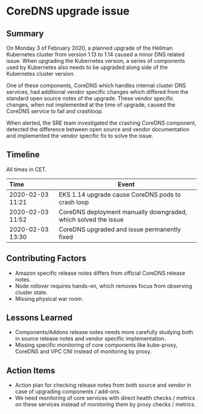 # CoreDNS upgrade issue

## Summary

On Monday 3 of February 2020, a planned upgrade of the Hellman Kubernetes cluster from version 1.13 to 1.14 caused a minor DNS related issue.
When upgrading the Kubernetes version, a series of components used by Kubernetes also needs to be upgraded along side of the Kubernetes cluster version.

One of these components, CoreDNS which handles internal cluster DNS services, had additional vendor specific changes which differed from the standard open source notes of the upgrade.
These vendor specific changes, when not implemented at the time of upgrade, caused the CoreDNS service to fail and crashloop.

When alerted, the SRE team investigated the crashing CoreDNS component, detected the difference between open source and vendor documentation and implemented the vendor specific fix to solve the issue.

## Timeline

All times in CET.

| Time             | Event                                                          |
| :--------------- | -------------------------------------------------------------- |
| 2020-02-03 11:21 | EKS 1.14 upgrade cause CoreDNS pods to crash loop              |
| 2020-02-03 11:52 | CoreDNS deployment manually downgraded, which solved the issue |
| 2020-02-03 13:30 | CoreDNS upgraded and issue permanently fixed                   |

## Contributing Factors

- Amazon specific release notes differs from official CoreDNS release notes.
- Node rollover requires hands-on, which removes focus from observing cluster state.
- Missing physical war room.

## Lessons Learned

- Components/Addons release notes needs more carefully studying both in source release notes and vendor specific implementation.
- Missing specific monitoring of core components like kube-proxy, CoreDNS and VPC CNI instead of monitoring by proxy.

## Action Items

- Action plan for checking release notes from both source and vendor in case of upgrading components / add-ons.
- We need monitoring of core services with direct health checks / metrics on these services instead of monitoring them by proxy checks / metrics.
